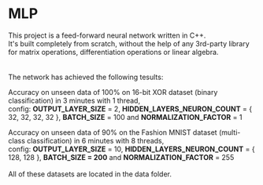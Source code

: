 # MLP
This project is a feed-forward neural network written in C++. <br>
It's built completely from scratch, without the help of any 3rd-party library for matrix operations, differentiation operations or linear algebra.
<br>
<br>
<br>
The network has achieved the following tesults:

Accuracy on unseen data of 100% on 16-bit XOR dataset (binary classification) in 3 minutes with 1 thread,<br>
config: **OUTPUT_LAYER_SIZE** = 2, **HIDDEN_LAYERS_NEURON_COUNT** = { 32, 32, 32, 32 }, **BATCH_SIZE** = 100 and **NORMALIZATION_FACTOR** = 1

Accuracy on unseen data of 90% on the Fashion MNIST dataset (multi-class classification) in 6 minutes with 8 threads,<br>
config: **OUTPUT_LAYER_SIZE** = 10, **HIDDEN_LAYERS_NEURON_COUNT** = { 128, 128 }, **BATCH_SIZE = 200** and **NORMALIZATION_FACTOR** = 255
<br>
<br>
All of these datasets are located in the data folder.
